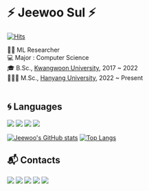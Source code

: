 # ⚡ Jeewoo Sul ⚡

[![Hits](https://hits.seeyoufarm.com/api/count/incr/badge.svg?url=https%3A%2F%2Fgithub.com%2Fjeewoo1025&count_bg=%2379C83D&title_bg=%23555555&icon=&icon_color=%23E7E7E7&title=hits&edge_flat=false)](https://hits.seeyoufarm.com)

👩🏻 ML Researcher <br>
💻 Major : Computer Science <br>
🎓 B.Sc., [Kwangwoon University](https://www.kw.ac.kr/ko/index.jsp), 2017 ~ 2022 <br>
🏃🏻‍♀️ M.Sc., [Hanyang University](http://www.grad.hanyang.ac.kr/), 2022 ~ Present <br>
<br>

## 🌀 Languages
<img src="https://img.shields.io/badge/Python-3776AB?style=for-the-badge&logo=python&logoColor=white" /> <img src="https://img.shields.io/badge/Java-ED8B00?style=for-the-badge&logo=java&logoColor=white" /> <img src="https://img.shields.io/badge/C-00599C?style=for-the-badge&logo=c&logoColor=white" /> <img src="https://img.shields.io/badge/C%23-239120?style=for-the-badge&logo=c-sharp&logoColor=white" />
<br>

[![Jeewoo's GitHub stats](https://github-readme-stats.vercel.app/api?username=jeewoo1025&show_icons=true&theme=radical)](https://github.com/jeewoo1025/github-readme-stats)
[![Top Langs](https://github-readme-stats.vercel.app/api/top-langs/?username=jeewoo1025&layout=compact)](https://github.com/jeewoo1025/github-readme-stats)
<br>

## 📬 Contacts
<a href="mailto:jeewoo1025@gmail.com" target="_blank"><img src="https://img.shields.io/badge/Gmail-D14836?style=for-the-badge&logo=gmail&logoColor=white"/></a>
<a href="https://velog.io/@jeewoo1025" target="_blank"><img src="https://img.shields.io/badge/Velog-20c997?style=flat-square&logo=Vimeo&logoColor=white"/></a>
<a href="https://www.linkedin.com/in/suljeewoo" target="_blank"><img src="https://img.shields.io/badge/LinkedIn-0077B5?style=for-the-badge&logo=linkedin&logoColor=white"/></a>
<a href="https://www.youtube.com/channel/UCmsuDrxiiyJN6i3CPnY1xDg" target="_blank"><img src="https://img.shields.io/badge/YouTube-FF0000?style=for-the-badge&logo=youtube&logoColor=white"/></a>
<a href="https://github.com/jeewoo1025" target="_blank"><img src="https://img.shields.io/badge/GitHub-100000?style=for-the-badge&logo=github&logoColor=white"/></a>
